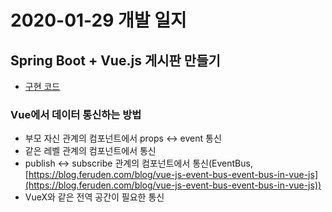 # 2020-01-29 개발 일지
## Spring Boot + Vue.js 게시판 만들기
- [구현 코드](https://github.com/CODEMCD/spring-boot-vuejs-web/tree/feature/article-vuejs)

### Vue에서 데이터 통신하는 방법
- 부모 자신 관계의 컴포넌트에서 props ↔ event 통신
- 같은 레벨 관계의 컴포넌트에서 통신
- publish ↔ subscribe 관계의 컴포넌트에서 통신(EventBus, [https://blog.feruden.com/blog/vue-js-event-bus-event-bus-in-vue-js](https://blog.feruden.com/blog/vue-js-event-bus-event-bus-in-vue-js))
- VueX와 같은 전역 공간이 필요한 통신
